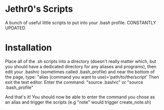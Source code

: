 # Jethr0's Scripts
A bunch of useful little scripts to put into your .bash profile. CONSTANTLY UPDATED

# Installation
Place all of the .sh scripts into a directory (doesn't really matter which, but you should have a dedicated directory for any aliases and programs), then edit your .bashrc (sometimes called .bash_profile) and near the bottom of the page, type:
"alias (command you want to use)='path/to/the/script'
Then exit the text editor. Enter the command:
"source .bashrc" or "source .bash_profile"

And that's it! You should now be able to enter the command you chose as an alias and trigger the scripts (e.g "note" would trigger create_note.sh)
